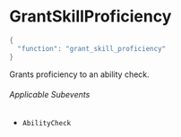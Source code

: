 # GrantSkillProficiency

```c#
{
  "function": "grant_skill_proficiency"
}
```

Grants proficiency to an ability check.

###### Applicable Subevents
- `AbilityCheck`
